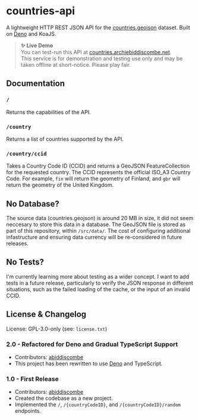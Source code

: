 # countries-api
A lightweight HTTP REST JSON API for the [countries.geojson](https://github.com/datasets/geo-countries) dataset. Built on [Deno](https://deno.land) and KoaJS.

> **✨ Live Demo**  
> You can test-run this API at [countries.archiebiddiscombe.net](https://countries.archiebiddiscombe.net).  
> This service is for demonstration and testing use only and may be taken offline at short-notice. Please play fair.

## Documentation

### `/`
Returns the capabilities of the API.

### `/country`
Returns a list of countries supported by the API.

### `/country/ccid`
Takes a Country Code ID (CCID) and returns a GeoJSON FeatureCollection for the requested country. The CCID represents the official ISO_A3 Country Code. For example, `fin` will return the geometry of Finland, and `gbr` will return the geometry of the United Kingdom.

## No Database?
The source data (countries.geojson) is around 20 MB in size, it did not seem neccesary to store this data in a database. The GeoJSON file is stored as part of this repository, within `/src/data/`. The cost of configuring additional infastructure and ensuring data currency will be re-considered in future releases.

## No Tests?
I'm currently learning more about testing as a wider concept. I want to add tests in a future release, particularly to verify the JSON response in different situations, such as the failed loading of the cache, or the input of an invalid CCID.


## License & Changelog
License: GPL-3.0-only (see: `license.txt`)  

### 2.0 - Refactored for Deno and Gradual TypeScript Support
- Contributors: [abiddiscombe](https://github.com/abiddiscombe)
- This project has been rewritten to use [Deno](https://deno.land) and TypeScript.

### 1.0 - First Release
- Contributors: [abiddiscombe](https://github.com/abiddiscombe)
- Created the codebase as a new project.
- Implemented the `/`, `/{countryCodeID}`, and `/{countryCodeID}/random` endpoints.
